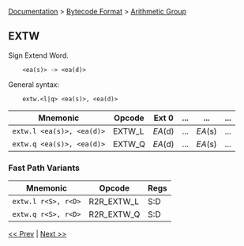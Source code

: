 [Documentation](../../README.md) > [Bytecode Format](../README.md) > [Arithmetic Group](../InstructionsArithmetic.md)

## EXTW

Sign Extend Word.

        <ea(s)> -> <ea(d)>

General syntax:

        extw.<l|q> <ea(s)>, <ea(d)>

| Mnemonic | Opcode | Ext 0 | ... | ... | ... |
| - | - | - | - | - | - |
| `extw.l <ea(s)>, <ea(d)>` | EXTW_L | *EA*(d) | ... | *EA*(s) | ... |
| `extw.q <ea(s)>, <ea(d)>` | EXTW_Q | *EA*(d) | ... | *EA*(s) | ... |

### Fast Path Variants

| Mnemonic | Opcode | Regs |
| - | - | - |
| `extw.l r<S>, r<D>` | R2R_EXTW_L | S:D |
| `extw.q r<S>, r<D>` | R2R_EXTW_Q | S:D |

[<< Prev](./a_01.md) | [Next >>](./a_03.md)
